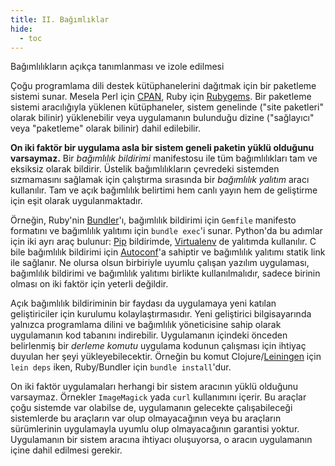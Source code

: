 ```yaml
---
title: II. Bağımlıklar
hide:
  - toc
---
```

Bağımlılıkların açıkça tanımlanması ve izole edilmesi

Çoğu programlama dili destek kütüphanelerini dağıtmak için bir paketleme sistemi sunar. Mesela Perl için [CPAN](http://www.cpan.org/), Ruby için [Rubygems](http://rubygems.org/). Bir paketleme sistemi aracılığıyla yüklenen kütüphaneler, sistem genelinde ("site paketleri" olarak bilinir) yüklenebilir veya uygulamanın bulunduğu dizine ("sağlayıcı" veya "paketleme" olarak bilinir) dahil edilebilir.

**On iki faktör bir uygulama asla bir sistem geneli paketin yüklü olduğunu varsaymaz.** Bir *bağımlılık bildirimi* manifestosu ile tüm bağımlılıkları tam ve eksiksiz olarak bildirir. Üstelik bağımlılıkların çevredeki sistemden sızmamasını sağlamak için çalıştırma sırasında bir *bağımlılık yalıtım* aracı kullanılır. Tam ve açık bağımlılık belirtimi hem canlı yayın hem de geliştirme için eşit olarak uygulanmaktadır.

Örneğin, Ruby'nin [Bundler](https://bundler.io/)'ı, bağımlılık bildirimi için `Gemfile` manifesto formatını ve bağımlılık yalıtımı için `bundle exec`'i sunar. Python'da bu adımlar için iki ayrı araç bulunur: [Pip](http://www.pip-installer.org/en/latest/) bildirimde, [Virtualenv](http://www.virtualenv.org/en/latest/) de yalıtımda kullanılır. C bile bağımlılık bildirimi için [Autoconf](http://www.gnu.org/s/autoconf/)'a sahiptir ve bağımlılık yalıtımı statik link ile sağlanır. Ne olursa olsun birbiriyle uyumlu çalışan yazılım uygulaması, bağımlılık bildirimi ve bağımlılık yalıtımı birlikte kullanılmalıdır, sadece birinin olması on iki faktör için yeterli değildir.

Açık bağımlılık bildiriminin bir faydası da uygulamaya yeni katılan geliştiriciler için kurulumu kolaylaştırmasıdır. Yeni geliştirici bilgisayarında yalnızca programlama dilini ve bağımlılık yöneticisine sahip olarak uygulamanın kod tabanını indirebilir. Uygulamanın içindeki önceden belirlenmiş bir *derleme komutu* uygulama kodunun çalışması için ihtiyaç duyulan her şeyi yükleyebilecektir. Örneğin bu komut Clojure/[Leiningen](https://github.com/technomancy/leiningen#readme) için `lein deps` iken, Ruby/Bundler için `bundle install`'dur.

On iki faktör uygulamaları herhangi bir sistem aracının yüklü olduğunu varsaymaz. Örnekler `ImageMagick` yada `curl` kullanımını içerir. Bu araçlar çoğu sistemde var olabilse de, uygulamanın gelecekte çalışabileceği sistemlerde bu araçların var olup olmayacağının veya bu araçların sürümlerinin uygulamayla uyumlu olup olmayacağının garantisi yoktur. Uygulamanın bir sistem aracına ihtiyacı oluşuyorsa, o aracın uygulamanın içine dahil edilmesi gerekir.
